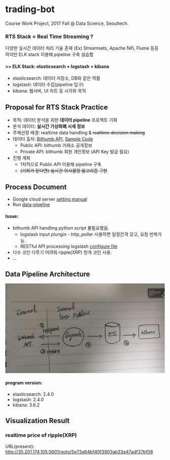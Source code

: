 # trading-bot

Course Work Project, 2017 Fall @ Data Science, Seoultech.

### RTS Stack = Real Time Streaming ?
다양한 실시간 데이터 처리 기술 존재 (Ex) Streamsets, Apache Nifi, Flume 등등  
하지만 ELK stack 이용해 pipeline 구축 실습함
#### >> ELK Stack: elasticsearch + logstash + kibana
- elasticsearch: 데이터 저장소, DB와 같은 역활
- logstash: 데이터 수집(pipeline 입구)
- kibana: 웹서버, UI 차트 등 시각화 목적

## Proposal for RTS Stack Practice
- 목적: 데이터 분석을 위한 **데이터 pipeline** 프로젝트 기획
- 분석 데이터: **실시간 가상화폐 시세 정보**
- 주제선정 배경: realtime data handling & ~~realtime decision making~~
- 데이터 출처: [Bithumb API](https://www.bithumb.com/u1/US127), [Sample Code](./SampleCode_bithumb)
  - Public API: bithumb 거래소 공개정보
  - Private API: bithumb 회원 개인정보 (API Key 발급 필요)
- 진행 계획
  - 1차적으로 Public API 이용해 pipeline 구축
  - ~~(기회가 된다면) 실시간 의사결정 알고리즘 구현~~

## Process Document
- Google cloud server [setting manual](./setting_utility.md)
- Run [data-pipeline](./run_data-pipeline.md)
#### Issue:
- bithumb API handling python script 불필요했음.
  * logstash input plungin - http_poller 사용하면 일정간격 갖고, 요청 반복가능.
  * RESTful API processing logstash [configure file](./conf_logstash/restful.conf)
- 다수 코인 다루기 어려워 ripple(XRP) 한개 코인 사용.
- ...

## Data Pipeline Architecture
![Architecture Image](./a.JPG)
#### program version:
- elasticsearch: 2.4.0
- logstash: 2.4.0
- kibana: 3.6.2

## Visualization Result
### realtime price of ripple(XRP)
URL(present): http://35.201.174.105:5601/goto/5e73a64b140f3903ab33e47adf37bf08

